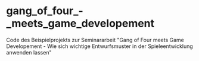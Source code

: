 # gang_of_four_-_meets_game_developement
Code des Beispielprojekts zur Seminararbeit "Gang of Four meets Game Developement - Wie sich wichtige Entwurfsmuster in der Spieleentwicklung anwenden lassen"
